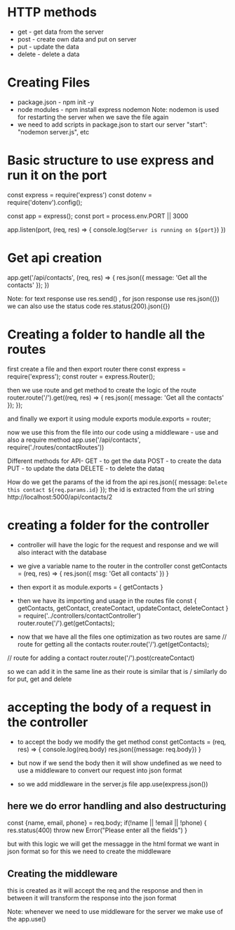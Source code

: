 # HTTP methods

- get - get data from the server
- post - create own data and put on server
- put - update the data
- delete - delete a data

# Creating Files

- package.json - npm init -y
- node modules - npm install express nodemon
  Note: nodemon is used for restarting the server when we save the file again
- we need to add scripts in package.json to start our server
  "start": "nodemon server.js", etc

# Basic structure to use express and run it on the port

const express = require('express')
const dotenv = require('dotenv').config();

const app = express();
const port = process.env.PORT || 3000

app.listen(port, (req, res) => {
console.log(`Server is running on ${port}`)
})

# Get api creation

app.get('/api/contacts', (req, res) => {
res.json({ message: 'Get all the contacts' });
})

Note: for text response use res.send() , for json response use res.json({})
we can also use the status code res.status(200).json({})

# Creating a folder to handle all the routes

first create a file and then export router there
const express = require('express');
const router = express.Router();

then we use route and get method to create the logic of the route
router.route('/').get((req, res) => {
res.json({ message: 'Get all the contacts' });
});

and finally we export it using module exports
module.exports = router;

now we use this from the file into our code using a middleware - use and also a require method
app.use('/api/contacts', require('./routes/contactRoutes'))

Different methods for API-
GET - to get the data
POST - to create the data
PUT - to update the data
DELETE - to delete the dataq

How do we get the params of the id from the api
res.json({ message: `Delete this contact ${req.params.id}` });
the id is extracted from the url string http://localhost:5000/api/contacts/2

# creating a folder for the controller

- controller will have the logic for the request and response and we will also interact with the database
- we give a variable name to the router in the controller
  const getContacts = (req, res) => {
  res.json({ msg: 'Get all contacts' })
  }
- then export it as
  module.exports = { getContacts }

- then we have its importing and usage in the routes file
  const {
  getContacts, getContact, createContact, updateContact, deleteContact
  } = require('../controllers/contactController')
  router.route('/').get(getContacts);

- now that we have all the files one optimization as two routes are same
  // route for getting all the contacts
  router.route('/').get(getContacts);

// route for adding a contact
router.route('/').post(createContact)

so we can add it in the same line as their route is similar that is /
similarly do for put, get and delete

# accepting the body of a request in the controller

- to accept the body we modify the get method
const getContacts = (req, res) => {
    console.log(req.body)
    res.json({message: req.body})
}

- but now if we send the body then it will show undefined as we need to use a middleware to convert our request into json format
- so we add middleware in the server.js file
app.use(express.json())


## here we do error handling and also destructuring
const {name, email, phone} = req.body;
    if(!name || !email || !phone) {
        res.status(400)
            throw new Error("Please enter all the fields")
        }

but with this logic we will get the messagge in the html format we want in json format
so for this we need to create the middleware

## Creating the middleware
this is created as it will accept the req and the response
and then in between it will transform the response into the json format

Note: whenever we need to use middleware for the server we make use of the app.use()


